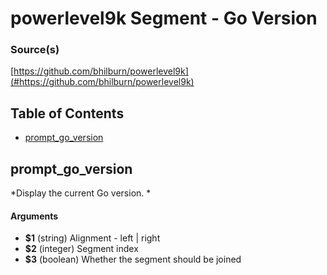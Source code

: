 # powerlevel9k Segment - Go Version


### Source(s)

[https://github.com/bhilburn/powerlevel9k](#https://github.com/bhilburn/powerlevel9k)


## Table of Contents

- [prompt_go_version](#prompt_go_version)

## prompt_go_version
*Display the current Go version. *

#### Arguments

- **$1** (string) Alignment - left | right
- **$2** (integer) Segment index
- **$3** (boolean) Whether the segment should be joined


